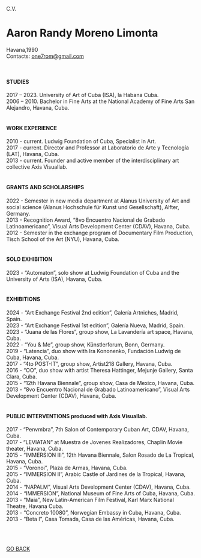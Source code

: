 C.V.  
# Aaron Randy Moreno Limonta 
Havana,1990  
Contacts: one7rom@gmail.com

<br>


#### STUDIES 
2017 – 2023. University of Art of Cuba (ISA), la Habana Cuba.  
2006 – 2010. Bachelor in Fine Arts at the National Academy of Fine Arts San Alejandro, Havana, Cuba.   
<br>

#### WORK EXPERIENCE 
2010 - current. Ludwig Foundation of Cuba, Specialist in Art.  
2017 - current. Director and Professor at Laboratorio de Arte y Tecnología (LAT), Havana, Cuba.  
2013 - current. Founder and active member of the interdisciplinary art collective Axis Visuallab.   
<br>

#### GRANTS AND SCHOLARSHIPS  
2022 - Semester in new media department at Alanus University of Art and social science (Alanus Hochschule für Kunst und Gesellschaft), Alfter, Germany.   
2013 - Recognition Award, “8vo Encuentro Nacional de Grabado Latinoamericano”, Visual Arts Development Center (CDAV), Havana, Cuba.   
2012 - Semester in the exchange program of Documentary Film Production, Tisch School of the Art (NYU), Havana, Cuba.   
<br>

#### SOLO EXHIBITION 
2023 - “Automaton”, solo show at Ludwig Foundation of Cuba and the University of Arts (ISA), Havana, Cuba.  
<br>

#### EXHIBITIONS   
2024 - “Art Exchange Festival 2nd edition”, Galería Artniches, Madrid, Spain.   
2023 - “Art Exchange Festival 1st edition”, Galería Nueva, Madrid, Spain.   
2023 - “Juana de las Flores”, group show, La Lavandería art space, Havana, Cuba.  
2022 - “You & Me”, group show, Künstlerforum, Bonn, Germany.  
2019 - “Latencia”, duo show with Ira Kononenko, Fundación Ludwig de Cuba, Havana, Cuba.  
2017 - “4to POST-IT”, group show, Artist218 Gallery, Havana, Cuba.  
2016 - “OO”, duo show with artist Theresa Hattinger, Mejunje Gallery, Santa Clara, Cuba.  
2015 - “12th Havana Biennale”, group show, Casa de Mexico, Havana, Cuba.   
2013 - “8vo Encuentro Nacional de Grabado Latinoamericano”, Visual Arts Development Center (CDAV), Havana, Cuba.  
<br>

#### PUBLIC INTERVENTIONS produced with Axis Visuallab.  
2017 - “Penvmbra”, 7th Salon of Contemporary Cuban Art, CDAV, Havana, Cuba.  
2017 - “LEVIATAN” at Muestra de Jovenes Realizadores, Chaplin Movie theater, Havana, Cuba.  
2015 - “IMMERSION III”, 12th Havana Biennale, Salon Rosado de La Tropical, Havana, Cuba.  
2015 - “Voronoi”, Plaza de Armas, Havana, Cuba.   
2015 - “IMMERSION II”, Arabic Castle of Jardines de la Tropical, Havana, Cuba.   
2014 - “NAPALM”, Visual Arts Development Center (CDAV), Havana, Cuba.  
2014 - “IMMERSION”, National Museum of Fine Arts of Cuba, Havana, Cuba.   
2013 - “Maia”, New Latin-American Film Festival, Karl Marx National Theatre, Havana Cuba.   
2013 - “Concreto 10080”, Norwegian Embassy in Cuba, Havana, Cuba.   
2013 - “Beta I”, Casa Tomada, Casa de las Américas, Havana, Cuba.   


<br>
<br>


[GO BACK](https://aaronrmoreno.github.io/ABOUT)

